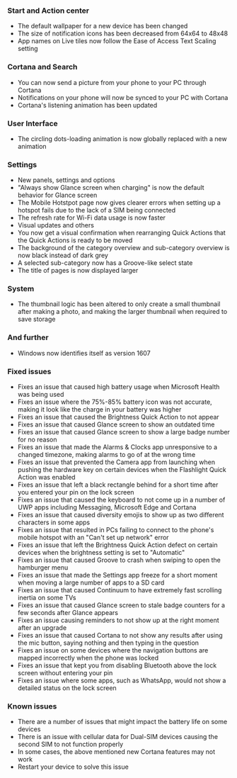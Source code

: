 ### Start and Action center
- The default wallpaper for a new device has been changed
- The size of notification icons has been decreased from 64x64 to 48x48
- App names on Live tiles now follow the Ease of Access Text Scaling setting

### Cortana and Search
- You can now send a picture from your phone to your PC through Cortana
- Notifications on your phone will now be synced to your PC with Cortana
- Cortana's listening animation has been updated

### User Interface
- The circling dots-loading animation is now globally replaced with a new animation

### Settings
- New panels, settings and options
 - "Always show Glance screen when charging" is now the default behavior for Glance screen
 - The Mobile Hotstpot page now gives clearer errors when setting up a hotspot fails due to the lack of a SIM being connected
 - The refresh rate for Wi-Fi data usage is now faster
- Visual updates and others
 - You now get a visual confirmation when rearranging Quick Actions that the Quick Actions is ready to be moved
 - The background of the category overview and sub-category overview is now black instead of dark grey
 - A selected sub-category now has a Groove-like select state
 - The title of pages is now displayed larger

### System
- The thumbnail logic has been altered to only create a small thumbnail after making a photo, and making the larger thumbnail when required to save storage

### And further
- Windows now identifies itself as version 1607

### Fixed issues
- Fixes an issue that caused high battery usage when Microsoft Health was being used
- Fixes an issue where the 75%-85% battery icon was not accurate, making it look like the charge in your battery was higher
- Fixes an issue that caused the Brightness Quick Action to not appear
- Fixes an issue that caused Glance screen to show an outdated time
- Fixes an issue that caused Glance screen to show a large badge number for no reason
- Fixes an issue that made the Alarms & Clocks app unresponsive to a changed timezone, making alarms to go of at the wrong time
- Fixes an issue that prevented the Camera app from launching when pushing the hardware key on certain devices when the Flashlight Quick Action was enabled
- Fixes an issue that left a black rectangle behind for a short time after you entered your pin on the lock screen
- Fixes an issue that caused the keyboard to not come up in a number of UWP apps including Messaging, Microsoft Edge and Cortana
- Fixes an issue that caused diversity emojis to show up as two different characters in some apps
- Fixes an issue that resulted in PCs failing to connect to the phone's mobile hotspot with an "Can't set up network" error
- Fixes an issue that left the Brightness Quick Action defect on certain devices when the brightness setting is set to "Automatic"
- Fixes an issue that caused Groove to crash when swiping to open the hamburger menu
- Fixes an issue that made the Settings app freeze for a short moment when moving a large number of apps to a SD card
- Fixes an issue that caused Continuum to have extremely fast scrolling inertia on some TVs
- Fixes an issue that caused Glance screen to stale badge counters for a few seconds after Glance appears
- Fixes an issue causing reminders to not show up at the right moment after an upgrade
- Fixes an issue that caused Cortana to not show any results after using the mic button, saying nothing and then typing in the question
- Fixes an issue on some devices where the navigation buttons are mapped incorrectly when the phone was locked
- Fixes an issue that kept you from disabling Bluetooth above the lock screen without entering your pin
- Fixes an issue where some apps, such as WhatsApp, would not show a detailed status on the lock screen

### Known issues
- There are a number of issues that might impact the battery life on some devices
- There is an issue with cellular data for Dual-SIM devices causing the second SIM to not function properly
- In some cases, the above mentioned new Cortana features may not work
 - Restart your device to solve this issue
